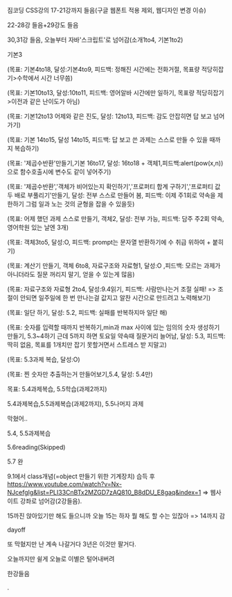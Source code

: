 짐코딩 CSS강의 17-21강까지 들음(구글 웹폰트 적용 제외, 웹디자인 변경 이슈)

22-28강 들음+29강도 들음

30,31강 들음, 오늘부터 자바'스크립트'로 넘어감(소개1to4, 기본1to2)

기본3

(목표: 기본4to18, 달성:기본4to9, 피드백: 정해진 시간에는 전화거절, 목표량 적당히잡기>수학에서 시간 너무씀)

(목표: 기본10to13, 달성:10to11, 피드백: 영어알바 시간에만 일하기, 목표량 적당히잡기>이전과 같은 난이도가 아님)

(목표: 기본12to13 어제와 같은 진도, 달성: 12to13, 피드백: 감도 안잡히면 답 보고 넘어가기)

(목표: 기본 14to15, 달성 14to15, 피드백: 답 보고 쓴 과제는 스스로 만들 수 있을 때까지 복습하기)

(목표: '제곱수반환'만들기,기본 16to17, 달성: 16to18 + 객체1,피드백:alert(pow(x,n))으로 함수호출시에 변수도 같이 넣어주기)

(목표: '제곱수반환','객체가 비어있는지 확인하기','프로퍼티 합계 구하기','프로퍼티 값 두 배로 부풀리기'만들기, 달성: 전부 스스로 만들어 봄, 피드백: 이제 주1회로 약속을 제한하기 그럼 일과 노는 것의 균형을 잡을 수 있을듯)

(목표: 어제 했던 과제 스스로 만들기, 객체2, 달성: 전부 가능, 피드백: 담주 주2회 약속, 영어학원 있는 날엔 3개)

(목표: 객체3to5, 달성:O, 피드백: prompt는 문자열 반환하기에 수 취급 위하여 + 붙히기)

(목표: 계산기 만들기, 객체 6to8, 자료구조와 자료형1, 달성:O ,피드백: 모르는 과제가 아니더라도 질문 꺼리지 말기, 얻을 수 있는게 많음)

(목표: 자료구조와 자료형 2to4, 달성:9.4읽기, 피드백: 사람만나는거 조절 실패! => 조절이 안되면 일주일에 한 번 만나는걸 값지고 알찬 시간으로 만드려고 노력해보기)

(목표: 일단 하기, 달성: 5.2, 피드백: 실패를 반복하지마 일단 해)

(목표: 숫자를 입력할 때까지 반복하기,min과 max 사이에 있는 임의의 숫자 생성하기 만들기, 5.3~4하기 근데 5까지 하면 토요일 약속때 질문거리 늘어남, 달성: 5.3, 피드백: 딱히 없음, 목표를 1개치만 잡기 못할거면서 스트레스 받
지말고)

(목표: 5.3과제 복습, 달성:O)

(목표: 찐 숫자만 추출하는거 만들어보기,5.4, 달성: 5.4만)

목표: 5.4과제복습, 5.5학습(과제2까지)

5.4과제복습,5.5과제복습(과제2까지), 5.5나머지 과제

막혔어..

5.4, 5.5과제복습

5.6reading(Skipped)

5.7 완

9.1에서 class개념(=object 만들기 위한 기계장치) 습득 후 https://www.youtube.com/watch?v=Nx-NJcefgIg&list=PLI33CnBTx2MZGD7zAQ810_B8dDU_E8gaq&index=1 => 웹사이트 강좌로 넘어감(2강들음).

15까진 앉아있기만 해도 들으니까 오늘 15는 하자 뭘 해도 할 수는 있잖아 => 14까지 감

dayoff

또 막혔지만 난 계속 나갈거다 3년은 이것만 팔거다.

오늘까지만 쉴게 오늘로 이별은 털어내버려

한강들음

.
